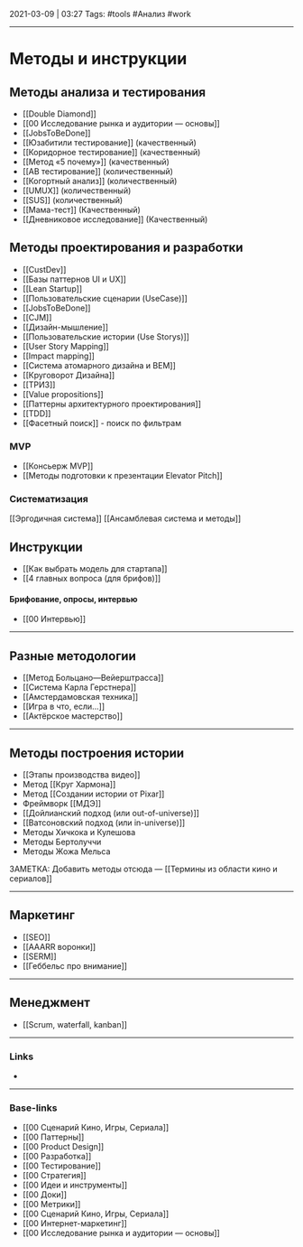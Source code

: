 2021-03-09 | 03:27
Tags: #tools #Анализ #work 
___

# Методы и инструкции

## Методы анализа и тестирования
- [[Double Diamond]]
- [[00 Исследование рынка и аудитории — основы]]
- [[JobsToBeDone]]
- [[Юзабитили тестирование]] (качественный)
- [[Коридорное тестирование]] (качественный)
- [[Метод «5 почему»]] (качественный)
- [[AB тестирование]] (количественный)
- [[Когортный анализ]] (количественный)
- [[UMUX]] (количественный)
- [[SUS]] (количественный)
- [[Мама-тест]] (Качественный)
- [[Дневниковое исследование]] (Качественный)

## Методы проектирования и разработки
- [[CustDev]]
- [[Базы паттернов UI и UX]]
- [[Lean Startup]]
- [[Пользовательские сценарии (UseCase)]]
- [[JobsToBeDone]]
- [[CJM]]
- [[Дизайн-мышление]]
- [[Пользовательские истории (Use Storys)]]
- [[User Story Mapping]]
- [[Impact mapping]]
- [[Система атомарного дизайна и BEM]]
- [[Круговорот Дизайна]]
- [[ТРИЗ]]
- [[Value propositions]]
- [[Паттерны архитектурного проектирования]]
- [[TDD]]
- [[Фасетный поиск]] - поиск по фильтрам

### MVP
- [[Консьерж MVP]]
- [[Методы подготовки к презентации Elevator Pitch]]

### Систематизация
[[Эргодичная система]]
[[Ансамблевая система и методы]]

## Инструкции
- [[Как выбрать модель для стартапа]]
- [[4 главных вопроса (для брифов)]]

#### Брифование, опросы, интервью
- [[00 Интервью]]

---

## Разные методологии
- [[Метод Больцано—Вейерштрасса]]
- [[Система Карла Герстнера]]
- [[Амстердамовская техника]]
- [[Игра в что, если...]]
- [[Актёрское мастерство]]

---

## Методы построения истории
- [[Этапы производства видео]]
- Метод [[Круг Хармона]]
- Метод [[Создании истории от Pixar]]
- Фреймворк [[МДЭ]]
- [[Дойлианский подход (или out-of-universe)]]
- [[Ватсоновский подход (или in-universe)]]
- Методы Хичкока и Кулешова
- Методы Бертолуччи
- Методы Жожа Мельса

ЗАМЕТКА: Добавить методы отсюда — [[Термины из области кино и сериалов]]


---

## Маркетинг
- [[SEO]]
- [[AAARR воронки]]
- [[SERM]]
- [[Геббельс про внимание]]

---

## Менеджмент
- [[Scrum, waterfall, kanban]]

___
### Links
- 

___
### Base-links
- [[00 Сценарий Кино, Игры, Сериала]]
- [[00 Паттерны]]
- [[00 Product Design]]
- [[00 Разработка]]
- [[00 Тестирование]]
- [[00 Стратегия]]
- [[00 Идеи и инструменты]]
- [[00 Доки]]
- [[00 Метрики]]
- [[00 Сценарий Кино, Игры, Сериала]]
- [[00 Интернет-маркетинг]]
- [[00 Исследование рынка и аудитории — основы]]


